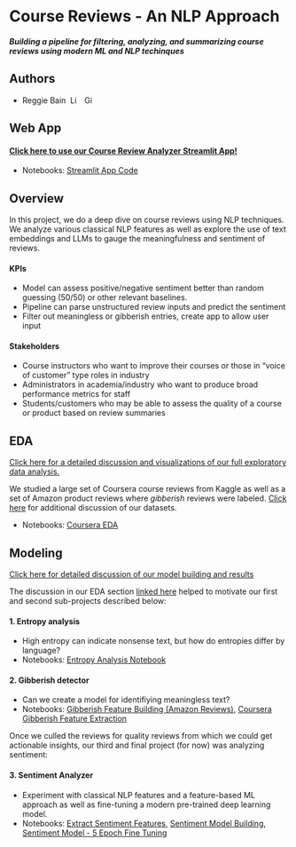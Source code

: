 # Course Reviews - An NLP Approach
#### *Building a pipeline for filtering, analyzing, and summarizing course reviews using modern ML and NLP techinques* 
## Authors 
- Reggie Bain &nbsp;<a href="https://www.linkedin.com/in/reggiebain/"><img src="https://upload.wikimedia.org/wikipedia/commons/c/ca/LinkedIn_logo_initials.png" alt="LinkedIn" style="height: 1em; width:auto;"/></a> &nbsp; <a href="https://github.com/reggiebain"> <img src="https://upload.wikimedia.org/wikipedia/commons/9/91/Octicons-mark-github.svg" alt="GitHub" style="height: 1em; width: auto;"/></a>
## Web App
#### [Click here to use our Course Review Analyzer Streamlit App!](https://reviews-analyzer-bain.streamlit.app/)
- Notebooks: [Streamlit App Code](./app/app.py)
## Overview
In this project, we do a deep dive on course reviews using NLP techniques. We analyze various classical NLP features as well as explore the use of text embeddings and LLMs to gauge the meaningfulness and sentiment of reviews.

#### KPIs
- Model can assess positive/negative sentiment better than random guessing (50/50) or other relevant baselines.
- Pipeline can parse unstructured review inputs and predict the sentiment
- Filter out meaningless or gibberish entries, create app to allow user input

#### Stakeholders
- Course instructors who want to improve their courses or those in “voice of customer” type roles in industry
- Administrators in academia/industry who want to produce broad performance metrics for staff
- Students/customers who may be able to assess the quality of a course or product based on review summaries
## EDA
[Click here for a detailed discussion and visualizations of our full exploratory data analysis.](./eda_feature_extraction/README.md)

We studied a large set of Coursera course reviews from Kaggle as well as a set of Amazon product reviews where *gibberish* reviews were labeled. [Click here](./data_and_saved_models/README.md) for additional discussion of our datasets. 
- Notebooks: [Coursera EDA](./eda_feature_extraction/coursera-reviews-eda.ipynb)

## Modeling
[Click here for detailed discussion of our model building and results](./modeling_and_results/README.md)

The discussion in our EDA section [linked here](./eda_feature_extraction/README.md) helped to motivate our first and second sub-projects described below:

#### 1. Entropy analysis
- High entropy can indicate nonsense text, but how do entropies differ by language? 
- Notebooks: [Entropy Analysis Notebook](./modeling_and_results/entropy-stats-analysis.ipynb)

#### 2. Gibberish detector 
- Can we create a model for identifiying meaningless text?
- Notebooks: [Gibberish Feature Building (Amazon Reviews)](./eda_feature_extraction/gibberish-classifier-build-features.ipynb), [Coursera Gibberish Feature Extraction](./eda_feature_extraction/coursera-extract-gibberish-features-nonscript.ipynb)

Once we culled the reviews for quality reviews from which we could get actionable insights, our third and final project (for now) was analyzing sentiment:

#### 3. Sentiment Analyzer 
- Experiment with classical NLP features and a feature-based ML approach as well as fine-tuning a modern pre-trained deep learning model.
- Notebooks: [Extract Sentiment Features](./eda_feature_extraction/sentiment-analyzer-feature-extraction.ipynb), [Sentiment Model Building](./modeling_and_results/sentiment-analysis-model.ipynb), [Sentiment Model - 5 Epoch Fine Tuning](./modeling_and_results/sentiment-analysis-model-5-epochs.ipynb)



